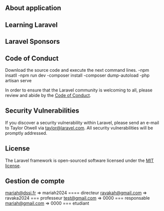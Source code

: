 ## About application


## Learning Laravel



## Laravel Sponsors



## Code of Conduct
Download the source code and execute the next command lines.
-npm insatll
-npm run dev
-composer install
-composer dump-autoload
-php artisan serve

In order to ensure that the Laravel community is welcoming to all, please review and abide by the [Code of Conduct](https://laravel.com/docs/contributions#code-of-conduct).

## Security Vulnerabilities

If you discover a security vulnerability within Laravel, please send an e-mail to Taylor Otwell via [taylor@laravel.com](mailto:taylor@laravel.com). All security vulnerabilities will be promptly addressed.

## License

The Laravel framework is open-sourced software licensed under the [MIT license](https://opensource.org/licenses/MIT).


##  Gestion de compte
mariah@dssi.fr => mariah2024 ==== directeur
ravakah@gmail.com => ravaka2024 === professeur
test@gmail.com => 0000 === responsable
mariah@gmail.com => 0000 === etudiant